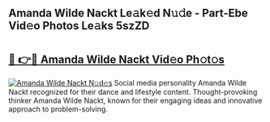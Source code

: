 ## Amanda Wilde Nackt Le𝚊k𝚎d N𝚞𝚍e - Part-Ebe Vid𝚎o Photos Le𝚊ks 5szZD

# <h2><a href="http://fbaiwi9.evod.top/?m=Amanda+Wilde+Nackt">🔗 👉🔴 Amanda Wilde Nackt Vid𝚎o Ph𝚘t𝚘s</a></h2>

[![Amanda Wilde Nackt N𝚞d𝚎s](https://i.imgur.com/8V9OHl7.gif)](http://fbaiwi9.evod.top/?m=Amanda+Wilde+Nackt)
Social media personality Amanda Wilde Nackt recognized for their dance and lifestyle content. Thought-provoking thinker Amanda Wilde Nackt, known for their engaging ideas and innovative approach to problem-solving. 
